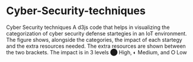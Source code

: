 # Cyber-Security-techniques
Cyber Security techniques
A d3js code that helps in visualizing the categorization of cyber security defense startegies in an IoT environment.
The figure shows, alongside the categories, the impact of each startegy and the extra resources needed. The extra resources are shown between the two brackets. The impact is in 3 levels ⬤ High, ◐ Medium, and ⭘ Low
